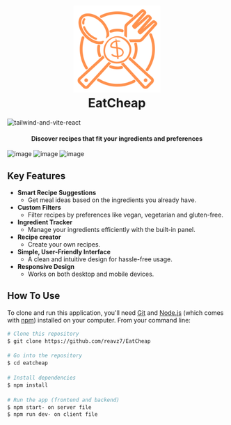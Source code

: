 <h1 align="center">
  <br>
  <a href="https://github.com/kamil/eatcheap"><img src="client/public/eatcheap_logo.png" alt="EatCheap" width="200"></a>
  <br>
  EatCheap
  <br>
</h1>

![tailwind-and-vite-react](https://github.com/user-attachments/assets/b6d1a084-586a-409e-9554-39c77b7138de)


<h4 align="center">Discover recipes that fit your ingredients and preferences</h4>

![image](https://github.com/user-attachments/assets/46b8855b-8f07-4ec7-abd4-bf67692abffb)
![image](https://github.com/user-attachments/assets/0dc32330-065e-4958-a1cd-70fed76144a5)
![image](https://github.com/user-attachments/assets/3b1fa3c6-3552-417e-ac97-4af36a723887)


## Key Features

* **Smart Recipe Suggestions**  
  - Get meal ideas based on the ingredients you already have.  
* **Custom Filters**  
  - Filter recipes by preferences like vegan, vegetarian and gluten-free.  
* **Ingredient Tracker**  
  - Manage your ingredients efficiently with the built-in panel.  
* **Recipe creator**  
  - Create your own recipes.  
* **Simple, User-Friendly Interface**  
  - A clean and intuitive design for hassle-free usage.  
* **Responsive Design**  
  - Works on both desktop and mobile devices.  

## How To Use

To clone and run this application, you'll need [Git](https://git-scm.com) and [Node.js](https://nodejs.org/en/download/) (which comes with [npm](http://npmjs.com)) installed on your computer. From your command line:

```bash
# Clone this repository
$ git clone https://github.com/reavz7/EatCheap

# Go into the repository
$ cd eatcheap

# Install dependencies
$ npm install

# Run the app (frontend and backend)
$ npm start- on server file
$ npm run dev- on client file
